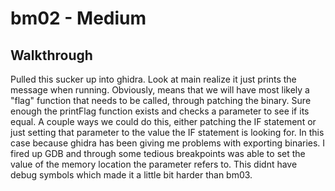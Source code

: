 # bm02 - Medium

## Walkthrough

Pulled this sucker up into ghidra. Look at main realize it just prints the message when running.
Obviously, means that we will have most likely a "flag" function that needs to be called, through
patching the binary. Sure enough the printFlag function exists and checks a parameter to see if its equal. 
A couple ways we could do this, either patching the IF statement or just setting that parameter to the value
the IF statement is looking for. In this case because ghidra has been giving me problems with exporting binaries.
I fired up GDB and through some tedious breakpoints was able to set the value of the memory location the parameter 
refers to. This didnt have debug symbols which made it a little bit harder than bm03.
